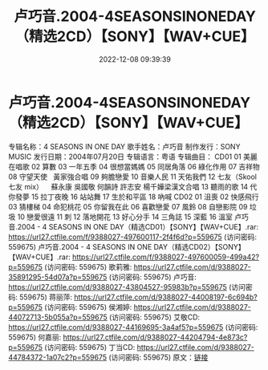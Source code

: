 ﻿---
title: 卢巧音.2004-4SEASONSINONEDAY（精选2CD）【SONY】【WAV+CUE】
date: 2022-12-08 09:39:39
categories: WAV车载音乐、镜像
tags: 华语中文
---
# 卢巧音.2004-4SEASONSINONEDAY（精选2CD）【SONY】【WAV+CUE】

专辑名称：4 SEASONS IN ONE DAY
歌手姓名：卢巧音
制作发行：SONY MUSIC
发行日期：2004年07月20日
专辑语言：粤语
专辑曲目：
CD01
01 美麗在唱歌
02 算數
03 一年五季
04 很想當媽媽
05 同居角落
06 綠化作用
07 吉祥物
08 守望天使   黃家強合唱
09 夠膽戀愛
10 音樂人民
11 天佑我們
12 七友（Skool七友 mix）    蘇永康 吳國敬
何韻詩 許志安 楊千嬅梁漢文合唱
13 聽雨的歌
14 代你發夢
15 拉丁夜晚
16 站站舞
17 生於和平區
18 吶喊
CD02
01 沮喪
02 快感飛行
03 猜樓梯
04 命犯桃花
05 你留我在此
06 喜歡戀愛
07 風鈴
08 自戀影院
09 垃圾
10 戀愛很遠
11 刺
12 落地開花
13 好心分手
14 三角誌
15 深藍
16 溫室
卢巧音.2004 - 4 SEASONS IN ONE DAY（精选CD01）【SONY】【WAV+CUE】.rar:
https://url27.ctfile.com/f/9388027-497600117-2f4f6d?p=559675
(访问密码: 559675)
卢巧音.2004 - 4 SEASONS IN ONE DAY（精选CD02）【SONY】【WAV+CUE】.rar:
https://url27.ctfile.com/f/9388027-497600059-499a42?p=559675
(访问密码: 559675)
歌莉雅: https://url27.ctfile.com/d/9388027-35891295-54d07a?p=559675
(访问密码: 559675)
卢巧音: https://url27.ctfile.com/d/9388027-43804527-95983b?p=559675
(访问密码: 559675)
蒋丽萍: https://url27.ctfile.com/d/9388027-44008197-6c694b?p=559675
(访问密码: 559675)
侯湘婷: https://url27.ctfile.com/d/9388027-44072713-5b055a?p=559675
(访问密码: 559675)
艾敬CD: https://url27.ctfile.com/d/9388027-44169695-3a4af5?p=559675
(访问密码: 559675)
何嘉丽: https://url27.ctfile.com/d/9388027-44204794-4e873c?p=559675
(访问密码: 559675)
丁当CD: https://url27.ctfile.com/d/9388027-44784372-1a07c2?p=559675
(访问密码: 559675)
原文：[链接](https://blog.sina.com.cn/s/blog_1647c7e76010310i4.html)